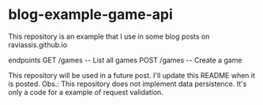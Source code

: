 # blog-example-game-api
This repository is an example that I use in some blog posts on raviassis.github.io

endpoints
GET /games -- List all games
POST /games -- Create a game

This repository will be used in a future post. I'll update this README when it is posted.
Obs.: This repository does not implement data persistence. It's only a code for a example of request validation.
